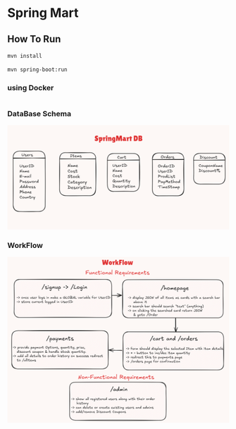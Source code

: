 # Spring Mart

## How To Run
```bash
mvn install
```
```bash
mvn spring-boot:run
```
### using Docker
```bash
```

### DataBase Schema
![img.png](src/main/resources/templates/img.png)

### WorkFlow
![img_1.png](src/main/resources/templates/img_1.png)